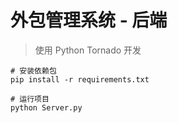 # 外包管理系统 - 后端
> 使用 Python Tornado 开发
```
# 安装依赖包
pip install -r requirements.txt

# 运行项目
python Server.py
```
